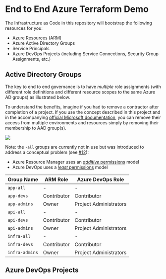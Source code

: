 # End to End Azure Terraform Demo

The Infrastructure as Code in this repository will bootstrap the following
resources for you:

- Azure Resources (ARM)
- Azure Active Directory Groups
- Service Principals
- Azure DevOps Projects (including Service Connections, Security Group Assignments, etc.)

## Active Directory Groups

The key to end to end governance is to have *multiple* role assignments (with different role definitions and different resource scopes to the same Azure AD groups) as illustrated below.

To understand the benefits, imagine if you had to remove a contractor after completion of a project. If you use the concept described in this project and in the accompanying [official Microsoft documentation](https://aka.ms/architecture-e2e-governance), you can remove their access from multiple environments and resources simply by removing their membership to AAD group(s).

![](https://raw.githubusercontent.com/Azure/devops-governance/main/images/2021-06-role-assignments.svg)

Note: the `-all` groups are currently not in use but was introduced to address a conceptual problem (see [#12](https://github.com/Azure/devops-governance/issues/12)):

- Azure Resource Manager uses an [*additive* permissions](https://docs.microsoft.com/en-us/azure/role-based-access-control/overview#multiple-role-assignments) model
- Azure DevOps uses a [*least* permissions](https://docs.microsoft.com/en-us/azure/devops/organizations/security/about-permissions?view=azure-devops&tabs=preview-page) model

| Group Name       | ARM Role    | Azure DevOps Role      |
| ---------------- | ----------- | ---------------------- |
| `app-all`        | -           | -                      |
| `app-devs`       | Contributor | Contributor            |
| `app-admins`     | Owner       | Project Administrators |
| `api-all`        | -           | -                      |
| `api-devs`       | Contributor | Contributor            |
| `api-admins`     | Owner       | Project Administrators |
| `infra-all`      | -           | -                      |
| `infra-devs`     | Contributor | Contributor            |
| `infra-admins`   | Owner       | Project Administrators |

## Azure DevOps Projects


